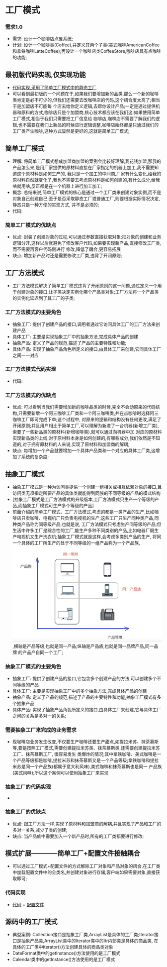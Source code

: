 # 工厂模式
  ### 需求1.0
  - 需求: 设计一个咖啡店点餐系统;
  - 计划: 设计一个咖啡类(Coffee),并定义其两个子类(美式咖啡AmericanCoffee和拿铁咖啡LatteCoffee);再设计一个咖啡店类CoffeeStore,咖啡店具有点咖啡的功能;

  ## 最初版代码实现,仅实现功能
  - [代码实现,采用了简单工厂模式中的静态工厂](/src/main/java/com/kul/factory/original)
  - 可以看到最初版的一个问题在于,如果我们要增加新的品类,那么一个新的咖啡类肯定是必不可少的,但我们还需要去改咖啡店的代码,这个耦合度太高了;相当于是加盟店不可能每
  个店去给你定义逻辑,去帮你设计产品;一定是通过提供机器和原料的方式,咖啡店只是个加盟商,核心技术都应该在我们这;如果使用简单工厂模式,相当于我们只需要把工厂信息给
  咖啡店,咖啡店不需要了解我们的逻辑,也不需要在我们上新品的时候进行逻辑调整,咖啡店始终都是只通过我们的工厂类产生咖啡,这种方式显然是更好的,这就是简单工厂模式;

  ## 简单工厂模式
  - 理解: 将简单工厂模式想成加盟商加盟的案例会比较好理解,我花钱加盟,那我的产品怎么来,是用厂家提供的原材料直接在厂家指定的机器上加工,我不需要知道这个原材料是如何生产的,
  我只是一个加工的中间商,厂家有什么变化,给我的原材料自然就变化了,我也不需要去考虑原材料是如何创建的,有什么成分,给我啥就用啥,反正都是在一个机器上进行加工加工;
  - 概念: 总结来说,简单工厂模式的核心是通过一个工厂类来创建对象实例,而不是对象自己创建自己;至于是否采取静态工厂或普通工厂,则要根据实际情况决定,静态只是一种方便的实现方式,
  并不是必须的;
  - 代码: [](/src/main/java/com/kul/factory/simple_factory)

  ### 简单工厂模式的优缺点
  - 优点: 封装了创建对象的过程,可以通过参数直接获取对象;把对象的创建和业务逻辑分开,这样以后就避免了修改客户代码,如果要实现新产品,直接修改工厂类,而不需要再客户代码侧进行
        修改,降低了耦合,更容易拓展
  - 缺点: 增加新产品时还是需要修改工厂类,违背了开闭原则;

  ## 工厂方法模式
  - 工厂方法模式解决了简单工厂模式违背了开闭原则的这一问题,通过定义一个用于创建对象的接口,让子类决定实例化哪个产品类对象;工厂方法将一个产品类的实例化延迟到了其工厂的子类;

  ### 工厂方法模式的主要角色
  - 抽象工厂: 提供了创建产品的接口,调用者通过它访问具体工厂的工厂方法来创建产品
  - 具体工厂: 主要是实现抽象工厂中的抽象方法,完成具体产品的创建
  - 抽象产品: 定义了产品的规范,描述了产品的主要特性和功能;
  - 具体产品: 实现了抽象产品角色所定义的接口,由具体工厂来创建,它同具体工厂之间一一对应

  ### 工厂方法模式代码实现
  - 代码: [](/src/main/java/com/kul/factory/factory_method)  
  ### 工厂方法模式的优缺点
  - 优点: 可以看到当我们需要增加新的咖啡品类的时候,完全不会动原来的代码结构,只需要新增一个阿三咖啡工厂类和一个阿三咖啡类,并在点咖啡时选择阿三咖啡工厂即可完成下单;这个过程中,
        对原来的逻辑和结构没有任何更改,满足了开闭原则;并且用户相比于简单工厂,可以理解为新进了一台机器(新增工厂类),索要了一些新品类的原材料(新增咖啡类),就可以通过向机器中加
        对应的原材料实现新品类的上线;对于原材料本身是如何创建的,有哪些成分,我们依然是不知道的,对于拥有原材料的人来说,实现了原材料和加盟商的解耦;
  - 缺点: 每增加一个产品就要增加一个具体产品类和一个对应的具体工厂类,这增加了系统的复杂度;

  ## 抽象工厂模式
  - 抽象工厂模式是一种为访问类提供一个创建一组相关或相互依赖对象的接口,且访问类无须指定所要产品的具体类就能得到同族的不同等级的产品的模式结构
  - [抽象工厂模式是工厂方法模式的升级版本,工厂方法模式只生产一个等级的产品,而抽象工厂模式可生产多个等级的产品]
  - 前面介绍的简单工厂模式、工厂方法模式,考虑的都是一类产品的生产,比如咖啡店只卖咖啡、电视机厂只负责电视机的生产;这些工厂只生产同种类产品,同种类产品称为同等级产品,也就是说,
  工厂方法模式只考虑生产同等级的产品;但生活中许多工厂是综合性的工厂,能生产多种不同类别的产品,比如电器厂既生产电视机又生产洗衣机;抽象工厂模式就是这样,会考虑多类别产品的生产,
  将同一个具体的工厂所生产的处于不同等级的一组产品称为一个产品族,![如图所示](../images/产品族.png),横轴是产品等级,也就是同一产品;纵轴是产品族,也就是同一品牌产品,同一品牌
  的产品产自同一个工厂;

  ### 抽象工厂模式的主要角色
  - 抽象工厂: 提供了创建产品的接口,它包含多个创建产品的方法,可以创建多个不同等级的产品
  - 具体工厂: 主要是实现抽象工厂中的多个抽象方法,完成具体产品的创建
  - 抽象产品: 定义了产品的规范,描述了产品的主要特性和功能,抽象工厂模式有多个抽象产品
  - 具体产品: 实现了抽象产品角色所定义的接口,由具体工厂来创建,它与具体工厂之间的关系是多对一的关系;

  ### 需要抽象工厂来完成的业务需求
  - 现咖啡店业务发生改变,不仅要生产咖啡还要生产甜点,如提拉米苏、抹茶慕斯等,要是按照工厂模式,需要创建提拉米苏类、抹茶慕斯类,还需要创建提拉米苏工厂、抹茶慕斯工厂, 很容易发生
  类爆炸的情况;其中拿铁咖啡、美式咖啡是一个产品等级都是咖啡,提拉米苏和抹茶慕斯又是一个产品等级;拿铁咖啡和提拉米苏是同一个产品族(都属于意大利风味),美式咖啡和抹茶慕斯也是同一
  产品族(美式风味);所以这个案例可以使用抽象工厂来实现

  ### 抽象工厂的代码实现
  - [](/src/main/java/com/kul/factory/abstract_factory)

  ### 抽象工厂的优缺点
  - 优点: 跟工厂方法一样,实现了原材料和加盟商的解耦,并且实现了产品和工厂的多对一关系,减少了类的创建;
  - 缺点: 当产品族中需要加入一个新产品时,所有的工厂类都要进行修改;

  ## 模式扩展————简单工厂+配置文件接触耦合
  - 可以通过工厂模式+配置文件的方式解除工厂对象和产品对象的耦合,在工厂类中加载配置文件中的全类名,并创建对象进行存储,客户端如果需要对象,直接获取即可;

  ### 代码实现
  - [代码](/src/main/java/com/kul/factory/config_factory) + [配置文件](/src/main/resources/bean.properties)

  ## 源码中的工厂模式
  - 典型案例: Collection接口是抽象工厂类,ArrayList是具体的工厂类;Iterator接口是抽象产品类,ArrayList类中的Iterator类中的Itr内部类是具体的商品类,
           在具体的工厂类中iterator()方法创建具体的商品类对象
  - DateFormat类中的getInstance()方法使用的是工厂模式
  - Calendar类中的getInstance()方法使用的是工厂模式










